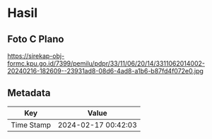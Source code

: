 # Hasil

## Foto C Plano

https://sirekap-obj-formc.kpu.go.id/7399/pemilu/pdpr/33/11/06/20/14/3311062014002-20240216-182609--23931ad8-08d6-4ad8-a1b6-b87fd4f072e0.jpg


## Metadata

| Key        | Value               |
| ---------- | ------------------- |
| Time Stamp | 2024-02-17 00:42:03 |



